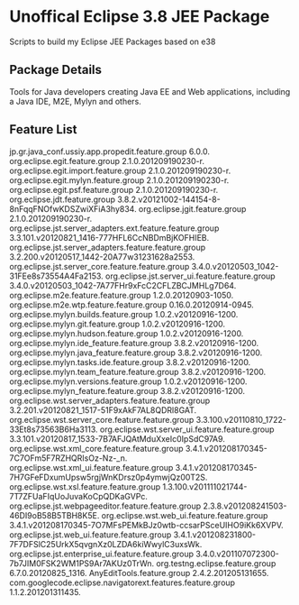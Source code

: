 Unoffical Eclipse 3.8 JEE Package
=========

Scripts to build my Eclipse JEE Packages based on e38

## Package Details
Tools for Java developers creating Java EE and Web applications, including a Java IDE, M2E, Mylyn and others.

## Feature List
jp.gr.java_conf.ussiy.app.propedit.feature.group 6.0.0.
org.eclipse.egit.feature.group 2.1.0.201209190230-r.
org.eclipse.egit.import.feature.group 2.1.0.201209190230-r.
org.eclipse.egit.mylyn.feature.group 2.1.0.201209190230-r.
org.eclipse.egit.psf.feature.group 2.1.0.201209190230-r.
org.eclipse.jdt.feature.group 3.8.2.v20121002-144154-8-8nFqqFNOfwKDSZwiXFiA3hy834.
org.eclipse.jgit.feature.group 2.1.0.201209190230-r.
org.eclipse.jst.server_adapters.ext.feature.feature.group 3.3.101.v20120821_1416-777HFL6CcNBDmBjKOFHIEB.
org.eclipse.jst.server_adapters.feature.feature.group 3.2.200.v20120517_1442-20A77w31231628a2553.
org.eclipse.jst.server_core.feature.feature.group 3.4.0.v20120503_1042-31FEe8s73554A4Fa2153.
org.eclipse.jst.server_ui.feature.feature.group 3.4.0.v20120503_1042-7A77FHr9xFcC2CFLZBCJMHLg7D64.
org.eclipse.m2e.feature.feature.group 1.2.0.20120903-1050.
org.eclipse.m2e.wtp.feature.feature.group 0.16.0.20120914-0945.
org.eclipse.mylyn.builds.feature.group 1.0.2.v20120916-1200.
org.eclipse.mylyn.git.feature.group 1.0.2.v20120916-1200.
org.eclipse.mylyn.hudson.feature.group 1.0.2.v20120916-1200.
org.eclipse.mylyn.ide_feature.feature.group 3.8.2.v20120916-1200.
org.eclipse.mylyn.java_feature.feature.group 3.8.2.v20120916-1200.
org.eclipse.mylyn.tasks.ide.feature.group 3.8.2.v20120916-1200.
org.eclipse.mylyn.team_feature.feature.group 3.8.2.v20120916-1200.
org.eclipse.mylyn.versions.feature.group 1.0.2.v20120916-1200.
org.eclipse.mylyn_feature.feature.group 3.8.2.v20120916-1200.
org.eclipse.wst.server_adapters.feature.feature.group 3.2.201.v20120821_1517-51F9xAkF7AL8QDRl8GAT.
org.eclipse.wst.server_core.feature.feature.group 3.3.100.v20110810_1722-33Et8s73563B6Ha3113.
org.eclipse.wst.server_ui.feature.feature.group 3.3.101.v20120817_1533-7B7AFJQAtMduXxeIc0IpSdC97A9.
org.eclipse.wst.xml_core.feature.feature.group 3.4.1.v201208170345-7C7OFm5F7RZHQRIsOz-Nz-_n.
org.eclipse.wst.xml_ui.feature.feature.group 3.4.1.v201208170345-7H7GFeFDxumUpsw5rgjWnKDrsz0p4ymwjQz00T2S.
org.eclipse.wst.xsl.feature.feature.group 1.3.100.v201111021744-7T7ZFUaFIqUoJuvaKoCpQDKaGVPc.
org.eclipse.jst.webpageeditor.feature.feature.group 2.3.8.v201208241503-46DI9oB58B5TBH8K5E.
org.eclipse.wst.web_ui.feature.feature.group 3.4.1.v201208170345-7O7MFsPEMkBJz0wtb-ccsarPSceUIHO9iKk6XVPV.
org.eclipse.jst.web_ui.feature.feature.group 3.4.1.v201208231800-7F7DFSlC25UrkX5qvgnXz0LZDA6kiWwylC3uxsWk.
org.eclipse.jst.enterprise_ui.feature.feature.group 3.4.0.v201107072300-7b7JIM0FSK2WM1PS9Ar7AKUz0TrWn.
org.testng.eclipse.feature.group 6.7.0.20120825_1316.
AnyEditTools.feature.group 2.4.2.201205131655.
com.googlecode.eclipse.navigatorext.features.feature.group 1.1.2.201201311435.